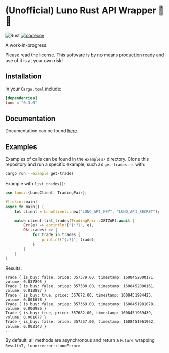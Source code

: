 # (Unofficial) Luno Rust API Wrapper 🦀🚀

![Rust](https://github.com/duncandean/luno-rust/workflows/Rust/badge.svg)
[![codecov](https://codecov.io/gh/duncandean/luno-rust/branch/main/graph/badge.svg)](https://codecov.io/gh/duncandean/luno-rust)

A work-in-progress.

Please read the license. This software is by no means production ready and use of it is at your own risk!

## Installation

In your `Cargo.toml` include:

```toml
[dependencies]
luno = "0.3.0"
```

## Documentation

Documentation can be found [here](https://docs.rs/luno).

## Examples

Examples of calls can be found in the `examples/` directory. Clone this repository and run a specific example, such as `get-trades.rs` with:

```bash
cargo run --example get-trades
```

Example with `list_trades()`:

```rust
use luno::{LunoClient, TradingPair};

#[tokio::main]
async fn main() {
    let client = LunoClient::new("LUNO_API_KEY", "LUNO_API_SECRET");

    match client.list_trades(TradingPair::XBTZAR).await {
        Err(e) => eprintln!("{:?}", e),
        Ok(trades) => {
            for trade in trades {
                println!("{:?}", trade);
            }
        }
    }
}
```

Results:

```
Trade { is_buy: false, price: 357379.00, timestamp: 1608452000171, volume: 0.037895 }
Trade { is_buy: false, price: 357380.00, timestamp: 1608452000161, volume: 0.012887 }
Trade { is_buy: true, price: 357672.00, timestamp: 1608451984425, volume: 0.001678 }
Trade { is_buy: false, price: 357369.00, timestamp: 1608451981078, volume: 0.000986 }
Trade { is_buy: true, price: 357682.00, timestamp: 1608451969439, volume: 0.001677 }
Trade { is_buy: false, price: 357357.00, timestamp: 1608451961962, volume: 0.002143 }
...
```

By default, all methods are asynchronous and return a `Future` wrapping `Result<T, luno::error::LunoError>`.
